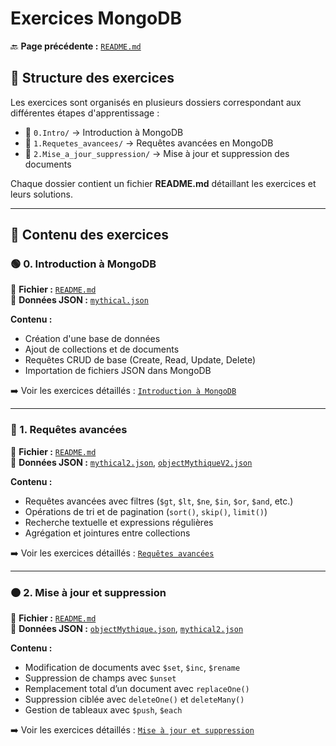 # Exercices MongoDB

🔙 **Page précédente :**  [`README.md`](../README.md)

## 📌 **Structure des exercices**

Les exercices sont organisés en plusieurs dossiers correspondant aux différentes étapes d'apprentissage :

- 📂 `0.Intro/` → Introduction à MongoDB
- 📂 `1.Requetes_avancees/` → Requêtes avancées en MongoDB
- 📂 `2.Mise_a_jour_suppression/` → Mise à jour et suppression des documents

Chaque dossier contient un fichier **README.md** détaillant les exercices et leurs solutions.

---

## **📖 Contenu des exercices**

### **🟢 0. Introduction à MongoDB**

📍 **Fichier :** [`README.md`](./0.Intro/README.md)  
📍 **Données JSON :** [`mythical.json`](./0.Intro/mythical.json)  

**Contenu :**

- Création d'une base de données
- Ajout de collections et de documents
- Requêtes CRUD de base (Create, Read, Update, Delete)
- Importation de fichiers JSON dans MongoDB

➡️ Voir les exercices détaillés : [`Introduction à MongoDB`](./0.Intro/README.md)

---

### **🔵 1. Requêtes avancées**

📍 **Fichier :** [`README.md`](./1.Requetes_avancees/README.md)  
📍 **Données JSON :** [`mythical2.json`](./1.Requetes_avancees/mythical2.json), [`objectMythiqueV2.json`](./1.Requetes_avancees/objectMythiqueV2.json)

**Contenu :**

- Requêtes avancées avec filtres (`$gt`, `$lt`, `$ne`, `$in`, `$or`, `$and`, etc.)
- Opérations de tri et de pagination (`sort()`, `skip()`, `limit()`)
- Recherche textuelle et expressions régulières
- Agrégation et jointures entre collections

➡️ Voir les exercices détaillés : [`Requêtes avancées`](./1.Requetes_avancees/README.md)

---

### **🟠 2. Mise à jour et suppression**

📍 **Fichier :** [`README.md`](./2.Update_delete/README.md)  
📍 **Données JSON :** [`objectMythique.json`](./2.Update_delete/objectMythique.json), [`mythical2.json`](./2.Update_delete/mythical2.json)

**Contenu :**

- Modification de documents avec `$set`, `$inc`, `$rename`
- Suppression de champs avec `$unset`
- Remplacement total d’un document avec `replaceOne()`
- Suppression ciblée avec `deleteOne()` et `deleteMany()`
- Gestion de tableaux avec `$push`, `$each`

➡️ Voir les exercices détaillés : [`Mise à jour et suppression`](./2.Update_delete/README.md)